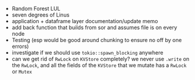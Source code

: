 - Random Forest LUL
- seven degrees of Linus
- application + dataframe layer documentation/update memo
- add back function that builds from sor and assumes file is on every node
- Testing (esp would be good around chunking to ensure no off by one errors)
- investigate if we should use `tokio::spawn_blocking` anywhere
- can we get rid of `RwLock` on `KVStore` completely? we never use `.write`
  on the `RwLock`, and all the fields of the `KVStore` that we mutate has a 
  `RwLock` or `Mutex`


